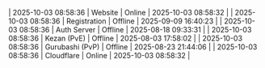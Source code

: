 | 2025-10-03 08:58:36 | Website | Online | 2025-10-03 08:58:32 |
| 2025-10-03 08:58:36 | Registration | Offline | 2025-09-09 16:40:23 |
| 2025-10-03 08:58:36 | Auth Server | Offline | 2025-08-18 09:33:31 |
| 2025-10-03 08:58:36 | Kezan (PvE) | Offline | 2025-08-03 17:58:02 |
| 2025-10-03 08:58:36 | Gurubashi (PvP) | Offline | 2025-08-23 21:44:06 |
| 2025-10-03 08:58:36 | Cloudflare | Online | 2025-10-03 08:58:32 |
